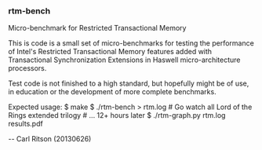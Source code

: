 ### rtm-bench
Micro-benchmark for Restricted Transactional Memory

This is code is a small set of micro-benchmarks for testing the performance of Intel's Restricted Transactional Memory features added with Transactional Synchronization Extensions in Haswell micro-architecture processors.

Test code is not finished to a high standard, but hopefully might be of use, in education or the development of more complete benchmarks.

Expected usage:
    $ make
    $ ./rtm-bench > rtm.log
    # Go watch all Lord of the Rings extended trilogy
    # ... 12+ hours later
    $ ./rtm-graph.py rtm.log results.pdf

-- Carl Ritson (20130626)
